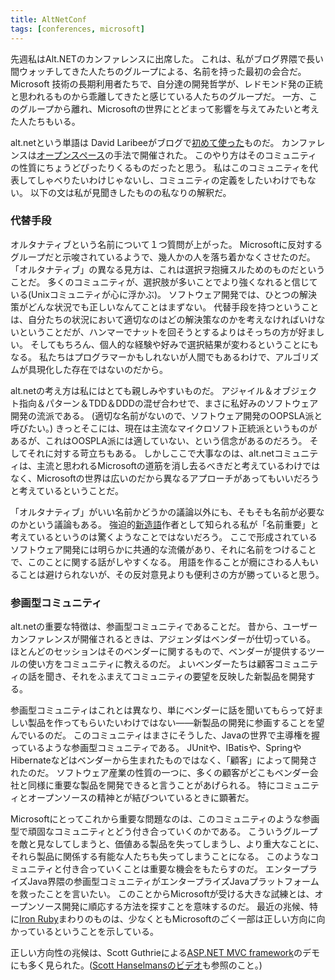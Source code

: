 ```yaml
---
title: AltNetConf
tags: [conferences, microsoft]
---
```


先週私はAlt.NETのカンファレンスに出席した。
これは、私がブログ界隈で長い間ウォッチしてきた人たちのグループによる、名前を持った最初の会合だ。
Microsoft 技術の長期利用者たちで、自分達の開発哲学が、レドモンド発の正統と思われるものから乖離してきたと感じている人たちのグループだ。
一方、このグループから離れ、Microsoftの世界にとどまって影響を与えてみたいと考えた人たちもいる。

alt.netという単語は David Laribeeがブログで[初めて使った](http://laribee.com/blog/2007/04/10/altnet/)ものだ。
カンファレンスは[オープンスペース](/OpenSpace)の手法で開催された。
このやり方はそのコミュニティの性質にちょうどぴったりくるものだったと思う。
私はこのコミュニティを代表してしゃべりたいわけじゃないし、コミュニティの定義をしたいわけでもない。
以下の文は私が見聞きしたものの私なりの解釈だ。

### 代替手段

オルタナティブという名前について１つ質問が上がった。
Microsoftに反対するグループだと示唆されているようで、幾人かの人を落ち着かなくさせたのだ。
「オルタナティブ」の異なる見方は、これは選択ヲ抱擁スルためのものだということだ。
多くのコミュニティが、選択肢が多いことでより強くなれると信じている(Unixコミュニティが心に浮かぶ)。
ソフトウェア開発では、ひとつの解決策がどんな状況でも正しいなんてことはまずない。
代替手段を持つということは、自分たちの状況において適切なのはどの解決策なのかを考えなければいけないということだが、ハンマーでナットを回そうとするよりはそっちの方が好ましい。
そしてもちろん、個人的な経験や好みで選択結果が変わるということにもなる。
私たちはプログラマーかもしれないが人間でもあるわけで、アルゴリズムが具現化した存在ではないのだから。

alt.netの考え方は私にはとても親しみやすいものだ。
アジャイル＆オブジェクト指向＆パターン＆TDD＆DDDの混ぜ合わせで、まさに私好みのソフトウェア開発の流派である。
(適切な名前がないので、ソフトウェア開発のOOPSLA派と呼びたい。)
きっとそこには、現在は主流なマイクロソフト正統派というものがあるが、これはOOSPLA派には適していない、という信念があるのだろう。
そしてそれに対する苛立ちもある。
しかしここで大事なのは、alt.netコミュニティは、主流と思われるMicrosoftの道筋を消し去るべきだと考えているわけではなく、Microsoftの世界は広いのだから異なるアプローチがあってもいいだろうと考えているということだ。

「オルタナティブ」がいい名前かどうかの議論以外にも、そもそも名前が必要なのかという議論もある。
強迫的[新造語](/Neologisms)作者として知られる私が「名前重要」と考えているというのは驚くようなことではないだろう。
ここで形成されているソフトウェア開発には明らかに共通的な流儀があり、それに名前をつけることで、このことに関する話がしやすくなる。
用語を作ることが癇にさわる人もいることは避けられないが、その反対意見よりも便利さの方が勝っていると思う。

### 参画型コミュニティ

alt.netの重要な特徴は、参画型コミュニティであることだ。
昔から、ユーザーカンファレンスが開催されるときは、アジェンダはベンダーが仕切っている。
ほとんどのセッションはそのベンダーに関するもので、ベンダーが提供するツールの使い方をコミュニティに教えるのだ。
よいベンダーたちは顧客コミュニティの話を聞き、それをふまえてコミュニティの要望を反映した新製品を開発する。

参画型コミュニティはこれとは異なり、単にベンダーに話を聞いてもらって好ましい製品を作ってもらいたいわけではない――新製品の開発に参画することを望んでいるのだ。
このコミュニティはまさにそうした、Javaの世界で主導権を握っているような参画型コミュニティである。
JUnitや、IBatisや、SpringやHibernateなどはベンダーから生まれたものではなく、「顧客」によって開発されたのだ。
ソフトウェア産業の性質の一つに、多くの顧客がどこもベンダー会社と同様に重要な製品を開発できると言うことがあげられる。
特にコミュニティとオープンソースの精神とが結びついているときに顕著だ。

Microsoftにとってこれから重要な問題なのは、このコミュニティのような参画型で頑固なコミュニティとどう付き合っていくのかである。
こういうグループを敵と見なしてしまうと、価値ある製品を失ってしまうし、より重大なことに、それら製品に関係する有能な人たちも失ってしまうことになる。
このようなコミュニティと付き合っていくことは重要な機会をもたらすのだ。
エンタープライズJava界隈の参画型コミュニティがエンタープライズJavaプラットフォームを救ったことを言いたい。
このことからMicrosoftが受ける大きな試練とは、オープンソース開発に順応する方法を探すことを意味するのだ。
最近の兆候、特に[Iron Ruby](http://www.iunknown.com/2007/08/ironruby-on-rub.html)まわりのものは、少なくともMicrosoftのごく一部は正しい方向に向かっているということを示している。

正しい方向性の兆候は、Scott Guthrieによる[ASP.NET MVC framework](http://codebetter.com/blogs/jeffrey.palermo/archive/2007/10/05/altnetconf-scott-guthrie-announces-asp-net-mvc-framework-at-alt-net-conf.aspx)のデモにも多く見られた。([Scott Hanselmansのビデオ](http://www.hanselman.com/blog/ScottGuMVCPresentationAndScottHaScreencastFromALTNETConference.aspx)も参照のこと。)
